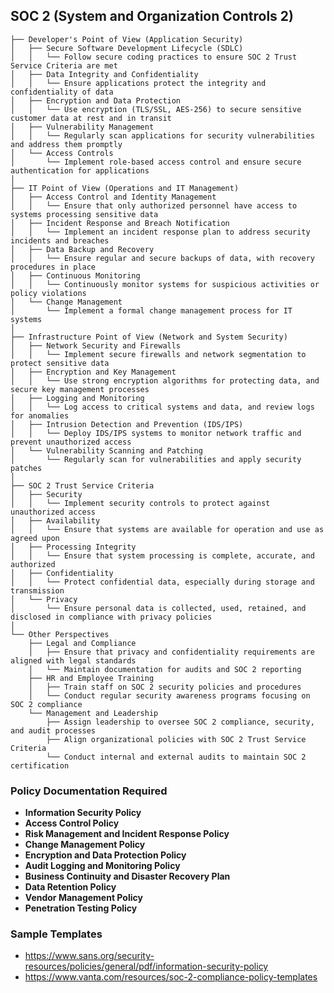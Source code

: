 ## SOC 2 (System and Organization Controls 2)

```Tree Structure
├── Developer's Point of View (Application Security)
│   ├── Secure Software Development Lifecycle (SDLC)
│   │   └── Follow secure coding practices to ensure SOC 2 Trust Service Criteria are met
│   ├── Data Integrity and Confidentiality
│   │   └── Ensure applications protect the integrity and confidentiality of data
│   ├── Encryption and Data Protection
│   │   └── Use encryption (TLS/SSL, AES-256) to secure sensitive customer data at rest and in transit
│   ├── Vulnerability Management
│   │   └── Regularly scan applications for security vulnerabilities and address them promptly
│   └── Access Controls
│       └── Implement role-based access control and ensure secure authentication for applications
│
├── IT Point of View (Operations and IT Management)
│   ├── Access Control and Identity Management
│   │   └── Ensure that only authorized personnel have access to systems processing sensitive data
│   ├── Incident Response and Breach Notification
│   │   └── Implement an incident response plan to address security incidents and breaches
│   ├── Data Backup and Recovery
│   │   └── Ensure regular and secure backups of data, with recovery procedures in place
│   ├── Continuous Monitoring
│   │   └── Continuously monitor systems for suspicious activities or policy violations
│   └── Change Management
│       └── Implement a formal change management process for IT systems
│
├── Infrastructure Point of View (Network and System Security)
│   ├── Network Security and Firewalls
│   │   └── Implement secure firewalls and network segmentation to protect sensitive data
│   ├── Encryption and Key Management
│   │   └── Use strong encryption algorithms for protecting data, and secure key management processes
│   ├── Logging and Monitoring
│   │   └── Log access to critical systems and data, and review logs for anomalies
│   ├── Intrusion Detection and Prevention (IDS/IPS)
│   │   └── Deploy IDS/IPS systems to monitor network traffic and prevent unauthorized access
│   └── Vulnerability Scanning and Patching
│       └── Regularly scan for vulnerabilities and apply security patches
│
├── SOC 2 Trust Service Criteria
│   ├── Security
│   │   └── Implement security controls to protect against unauthorized access
│   ├── Availability
│   │   └── Ensure that systems are available for operation and use as agreed upon
│   ├── Processing Integrity
│   │   └── Ensure that system processing is complete, accurate, and authorized
│   ├── Confidentiality
│   │   └── Protect confidential data, especially during storage and transmission
│   └── Privacy
│       └── Ensure personal data is collected, used, retained, and disclosed in compliance with privacy policies
│
└── Other Perspectives
    ├── Legal and Compliance
    │   ├── Ensure that privacy and confidentiality requirements are aligned with legal standards
    │   └── Maintain documentation for audits and SOC 2 reporting
    ├── HR and Employee Training
    │   ├── Train staff on SOC 2 security policies and procedures
    │   └── Conduct regular security awareness programs focusing on SOC 2 compliance
    └── Management and Leadership
        ├── Assign leadership to oversee SOC 2 compliance, security, and audit processes
        ├── Align organizational policies with SOC 2 Trust Service Criteria
        └── Conduct internal and external audits to maintain SOC 2 certification
```

### Policy Documentation Required

-   **Information Security Policy**
-   **Access Control Policy**
-   **Risk Management and Incident Response Policy**
-   **Change Management Policy**
-   **Encryption and Data Protection Policy**
-   **Audit Logging and Monitoring Policy**
-   **Business Continuity and Disaster Recovery Plan**
-   **Data Retention Policy**
-   **Vendor Management Policy**
-   **Penetration Testing Policy**

### Sample Templates

-   https://www.sans.org/security-resources/policies/general/pdf/information-security-policy
-   https://www.vanta.com/resources/soc-2-compliance-policy-templates
